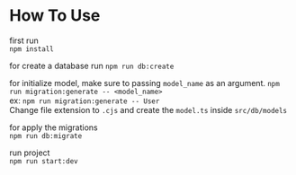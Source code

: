 # How To Use

first run  
`npm install`

for create a database run
`npm run db:create`

for initialize model, make sure to passing `model_name` as an argument.
`npm run migration:generate -- <model_name>`  
ex: `npm run migration:generate -- User`  
Change file extension to `.cjs` and create the `model.ts` inside `src/db/models`

for apply the migrations  
`npm run db:migrate`

run project  
`npm run start:dev`

